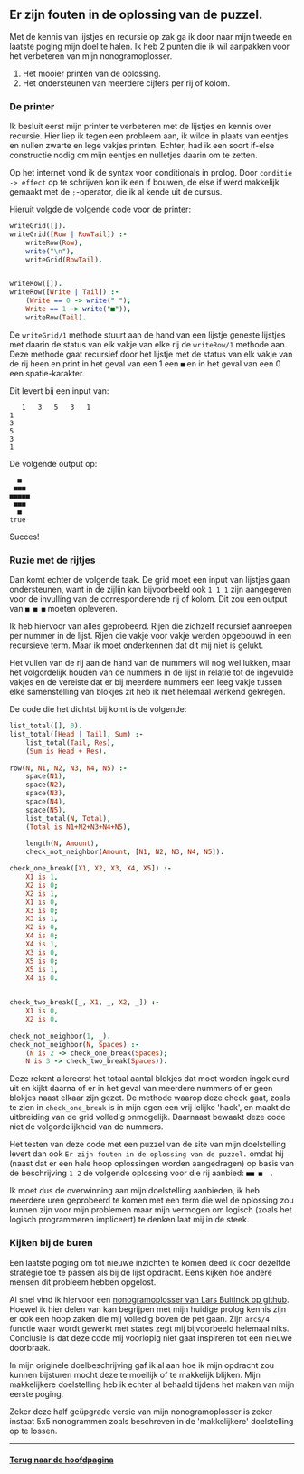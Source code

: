 ## Er zijn fouten in de oplossing van de puzzel.

Met de kennis van lijstjes en recursie op zak ga ik door naar mijn tweede en laatste poging mijn doel te halen. Ik heb 2 punten die ik wil aanpakken voor het verbeteren van mijn nonogramoplosser. 

1. Het mooier printen van de oplossing.
2. Het ondersteunen van meerdere cijfers per rij of kolom.

### De printer

Ik besluit eerst mijn printer te verbeteren met de lijstjes en kennis over recursie. Hier liep ik tegen een probleem aan, ik wilde in plaats van eentjes en nullen zwarte en lege vakjes printen. Echter, had ik een soort if-else constructie nodig om mijn eentjes en nulletjes daarin om te zetten.

Op het internet vond ik de syntax voor conditionals in prolog. Door `conditie -> effect` op te schrijven kon ik een if bouwen, de else if werd makkelijk gemaakt met de `;`-operator, die ik al kende uit de cursus.

Hieruit volgde de volgende code voor de printer: 
```prolog
writeGrid([]).
writeGrid([Row | RowTail]) :-
	writeRow(Row),
	write("\n"),
	writeGrid(RowTail).


writeRow([]).	
writeRow([Write | Tail]) :-
	(Write == 0 -> write(" ");
	Write == 1 -> write("■")),
	writeRow(Tail).
```
De `writeGrid/1` methode stuurt aan de hand van een lijstje geneste lijstjes met daarin de status van elk vakje van elke rij de `writeRow/1` methode aan. Deze methode gaat recursief door het lijstje met de status van elk vakje van de rij heen en print in het geval van een 1 een `■` en in het geval van een 0 een spatie-karakter.

Dit levert bij een input van:
```
   1   3   5   3   1
1
3
5
3
1
```
De volgende output op:
```
  ■  
 ■■■ 
■■■■■
 ■■■ 
  ■  
true 
```
Succes!

### Ruzie met de rijtjes

Dan komt echter de volgende taak. De grid moet een input van lijstjes gaan ondersteunen, want in de zijlijn kan bijvoorbeeld ook `1 1 1` zijn aangegeven voor de invulling van de corresponderende rij of kolom. Dit zou een output van `■ ■ ■` moeten opleveren.

Ik heb hiervoor van alles geprobeerd. Rijen die zichzelf recursief aanroepen per nummer in de lijst. Rijen die vakje voor vakje werden opgebouwd in een recursieve term. Maar ik moet onderkennen dat dit mij niet is gelukt.

Het vullen van de rij aan de hand van de nummers wil nog wel lukken, maar het volgordelijk houden van de nummers in de lijst in relatie tot de ingevulde vakjes en de vereiste dat er bij meerdere nummers een leeg vakje tussen elke samenstelling van blokjes zit heb ik niet helemaal werkend gekregen.

De code die het dichtst bij komt is de volgende:
```prolog
list_total([], 0).
list_total([Head | Tail], Sum) :-
	list_total(Tail, Res),
	(Sum is Head + Res).
	
row(N, N1, N2, N3, N4, N5) :-
	space(N1),
	space(N2),
	space(N3),
	space(N4),
	space(N5),
	list_total(N, Total),
	(Total is N1+N2+N3+N4+N5),
	
	length(N, Amount),
	check_not_neighbor(Amount, [N1, N2, N3, N4, N5]).

check_one_break([X1, X2, X3, X4, X5]) :-
	X1 is 1,
	X2 is 0;
	X2 is 1,
	X1 is 0,
	X3 is 0;
	X3 is 1,
	X2 is 0,
	X4 is 0;
	X4 is 1,
	X3 is 0,
	X5 is 0;
	X5 is 1,
	X4 is 0.
	

check_two_break([_, X1, _, X2, _]) :-
	X1 is 0,
	X2 is 0.
	
check_not_neighbor(1, _).	
check_not_neighbor(N, Spaces) :-
	(N is 2 -> check_one_break(Spaces);
	N is 3 -> check_two_break(Spaces)).
```
Deze rekent allereerst het totaal aantal blokjes dat moet worden ingekleurd uit en kijkt daarna of er in het geval van meerdere nummers of er geen blokjes naast elkaar zijn gezet. De methode waarop deze check gaat, zoals te zien in `check_one_break` is in mijn ogen een vrij lelijke 'hack', en maakt de uitbreiding van de grid volledig onmogelijk. Daarnaast bewaakt deze code niet de volgordelijkheid van de nummers.

Het testen van deze code met een puzzel van de site van mijn doelstelling levert dan ook `Er zijn fouten in de oplossing van de puzzel.` omdat hij (naast dat er een hele hoop oplossingen worden aangedragen) op basis van de beschrijving `1 2` de volgende oplossing voor die rij aanbied: `■■ ■  `.

Ik moet dus de overwinning aan mijn doelstelling aanbieden, ik heb meerdere uren geprobeerd te komen met een term die wel de oplossing zou kunnen zijn voor mijn problemen maar mijn vermogen om logisch (zoals het logisch programmeren impliceert) te denken laat mij in de steek.

### Kijken bij de buren

Een laatste poging om tot nieuwe inzichten te komen deed ik door dezelfde strategie toe te passen als bij de lijst opdracht. Eens kijken hoe andere mensen dit probleem hebben opgelost.

Al snel vind ik hiervoor een [nonogramoplosser van Lars Buitinck op github](https://gist.github.com/larsmans/1146705/8ba25a66402adad16a89a09eeb68bf83f8b6f01a). Hoewel ik hier delen van kan begrijpen met mijn huidige prolog kennis zijn er ook een hoop zaken die mij volledig boven de pet gaan. Zijn `arcs/4` functie waar wordt gewerkt met states zegt mij bijvoorbeeld helemaal niks. Conclusie is dat deze code mij voorlopig niet gaat inspireren tot een nieuwe doorbraak.

In mijn originele doelbeschrijving gaf ik al aan hoe ik mijn opdracht zou kunnen bijsturen mocht deze te moeilijk of te makkelijk blijken. Mijn makkelijkere doelstelling heb ik echter al behaald tijdens het maken van mijn eerste poging.

Zeker deze half geüpgrade versie van mijn nonogramoplosser is zeker instaat 5x5 nonogrammen zoals beschreven in de 'makkelijkere' doelstelling op te lossen.

---

#### [Terug naar de hoofdpagina](index.md)
